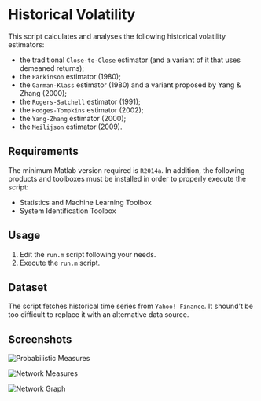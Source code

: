 # Historical Volatility

This script calculates and analyses the following historical volatility estimators:
* the traditional `Close-to-Close` estimator (and a variant of it that uses demeaned returns);
* the `Parkinson` estimator (1980);
* the `Garman-Klass` estimator (1980) and a variant proposed by Yang & Zhang (2000);
* the `Rogers-Satchell` estimator (1991);
* the `Hodges-Tompkins` estimator (2002);
* the `Yang-Zhang` estimator (2000);
* the `Meilijson` estimator (2009).

## Requirements

The minimum Matlab version required is `R2014a`. In addition, the following products and toolboxes must be installed in order to properly execute the script:
* Statistics and Machine Learning Toolbox
* System Identification Toolbox

## Usage

1. Edit the `run.m` script following your needs.
1. Execute the `run.m` script.

## Dataset

The script fetches historical time series from `Yahoo! Finance`. It shound't be too difficult to replace it with an alternative data source.

## Screenshots

![Probabilistic Measures](https://i.imgur.com/1Q1SQd2.png)

![Network Measures](https://i.imgur.com/NuSHgBO.png)

![Network Graph](https://i.imgur.com/fpEVHPf.png)
